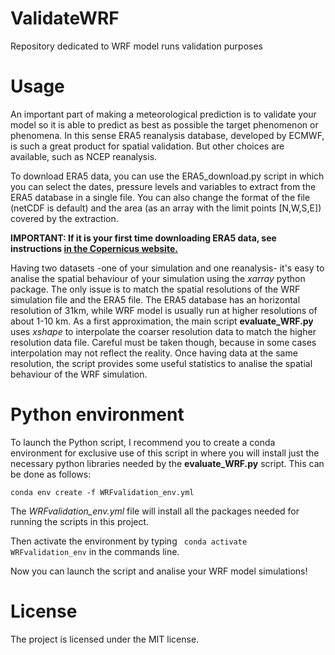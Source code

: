 # ValidateWRF
Repository dedicated to WRF model runs validation purposes

# Usage
An important part of making a meteorological prediction is to validate your model so it is able to predict as best as possible the target phenomenon or phenomena. In this sense ERA5 reanalysis database, developed by ECMWF, is such a great product for spatial validation. But other choices are available, such as NCEP reanalysis.

To download ERA5 data, you can use the ERA5_download.py script in which you can select the dates, pressure levels and variables to extract from the ERA5 database in a single file. You can also change the format of the file (netCDF is default) and the area (as an array with the limit points [N,W,S,E]) covered by the extraction.

**IMPORTANT: If it is your first time downloading ERA5 data, see instructions [in the Copernicus website.](https://cds.climate.copernicus.eu/api-how-to)**

Having two datasets -one of your simulation and one reanalysis- it's easy to analise the spatial behaviour of your simulation using the _xarray_ python package. The only issue is to match the spatial resolutions of the WRF simulation file and the ERA5 file. The ERA5 database has an horizontal resolution of 31km, while WRF model is usually run at higher resolutions of about 1-10 km. As a first approximation, the main script **evaluate_WRF.py** uses _xshape_ to interpolate the coarser resolution data to match the higher resolution data file. Careful must be taken though, because in some cases interpolation may not reflect the reality.
Once having data at the same resolution, the script provides some useful statistics to analise the spatial behaviour of the WRF simulation.

# Python environment

To launch the Python script, I recommend you to create a conda environment for exclusive use of this script in where you will install just the necessary python libraries needed by the **evaluate_WRF.py** script. This can be done as follows:
```
conda env create -f WRFvalidation_env.yml
```

The *WRFvalidation_env.yml* file will install all the packages needed for running the scripts in this project.


Then activate the environment by typing ``` conda activate WRFvalidation_env``` in the commands line. 

Now you can launch the script and analise your WRF model simulations!

# License

The project is licensed under the MIT license.
